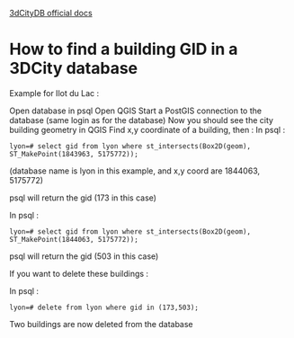 [3dCityDB official docs](https://3dcitydb-docs.readthedocs.io/en/release-v4.2.3/)

# How to find a building GID in a 3DCity database

Example for Ilot du Lac :

Open database in psql
Open QGIS
Start a PostGIS connection to the database (same login as for the database)
Now you should see the city building geometry in QGIS
Find x,y coordinate of a building, then :
In psql :
```
lyon=# select gid from lyon where st_intersects(Box2D(geom), ST_MakePoint(1843963, 5175772));
```
(database name is lyon in this example, and x,y coord are 1844063, 5175772)

psql will return the gid (173 in this case)

In psql :
```
lyon=# select gid from lyon where st_intersects(Box2D(geom), ST_MakePoint(1844063, 5175772));
```
psql will return the gid (503 in this case)
    
If you want to delete these buildings :
    
In psql :

```
lyon=# delete from lyon where gid in (173,503);
```

Two buildings are now deleted from the database
